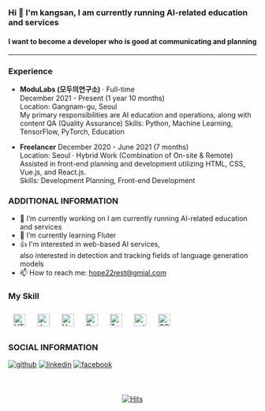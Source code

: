<div>  
	
### Hi 👋 I'm kangsan, I am currently running AI-related education and services
#### I want to become a developer who is good at communicating and planning
---
### Experience
- **ModuLabs (모두의연구소)** · Full-time <br>
December 2021 - Present (1 year 10 months) <br>
Location: Gangnam-gu, Seoul <br>
My primary responsibilities are AI education and operations, along with content QA (Quality Assurance)
Skills: Python, Machine Learning, TensorFlow, PyTorch, Education

- **Freelancer**
December 2020 - June 2021 (7 months) <br>
Location: Seoul · Hybrid Work (Combination of On-site & Remote) <br>
Assisted in front-end planning and development utilizing HTML, CSS, Vue.js, and React.js. <br>
Skills: Development Planning, Front-end Development

### ADDITIONAL INFORMATION
- 🔭 I’m currently working on I am currently running AI-related education and services 
- 🌱 I’m currently learning Fluter
- 👍 I'm interested in web-based AI services,  
also interested in detection and tracking fields of language generation models
- 📫 How to reach me: hope22rest@gmial.com 


### My Skill
<div align="left">

<a href="https://en.wikipedia.org/wiki/HTML5" target="_blank"><img style="margin: 10px" src="https://profilinator.rishav.dev/skills-assets/html5-original-wordmark.svg" alt="HTML5" height="25" /></a> 
<a href="https://www.javascript.com/" target="_blank"><img style="margin: 10px" src="https://profilinator.rishav.dev/skills-assets/javascript-original.svg" alt="JavaScript" height="25" /></a>
<a href="https://vuejs.org/" target="_blank"><img style="margin: 10px" src="https://profilinator.rishav.dev/skills-assets/vuejs-original-wordmark.svg" alt="Vue.js" height="25" /></a>
<a href="https://www.python.org/" target="_blank"><img style="margin: 10px" src="https://profilinator.rishav.dev/skills-assets/python-original.svg" alt="Python" height="25" /></a>
<a href="https://www.tensorflow.org/" target="_blank"><img style="margin: 10px" src="https://profilinator.rishav.dev/skills-assets/tensorflow-icon.svg" alt="TensorFlow" height="25" /></a>
<a href="https://pytorch.org/" target="_blank"><img style="margin: 10px" src="https://profilinator.rishav.dev/skills-assets/pytorch-icon.svg" alt="pytorch" height="25" /></a>
<a href="https://cloud.google.com/" target="_blank"><img style="margin: 10px" src="https://profilinator.rishav.dev/skills-assets/google_cloud-icon.svg" alt="GCP" height="25" /></a>

</div>

### SOCIAL INFORMATION
<a href="https://github.com/https://github.com/hope2rest" target="_blank">
<img src=https://img.shields.io/badge/github-%2324292e.svg?&style=for-the-badge&logo=github&logoColor=white alt=github style="margin-bottom: 5px;" /></a>
<a href="https://linkedin.com/in/https://www.linkedin.com/in/hope22rest/" target="_blank">
<img src=https://img.shields.io/badge/linkedin-%231E77B5.svg?&style=for-the-badge&logo=linkedin&logoColor=white alt=linkedin style="margin-bottom: 5px;" /></a>
<a href="https://www.facebook.com/https://www.facebook.com/profile.php?id=61550647994661" target="_blank">
<img src=https://img.shields.io/badge/facebook-%232E87FB.svg?&style=for-the-badge&logo=facebook&logoColor=white alt=facebook style="margin-bottom: 5px;" /></a>  

</div><br><br>
<div align=center>
	
[![Hits](https://hits.seeyoufarm.com/api/count/incr/badge.svg?url=https://github.com/hope2rest)](https://hits.seeyoufarm.com) 
	
</div>
